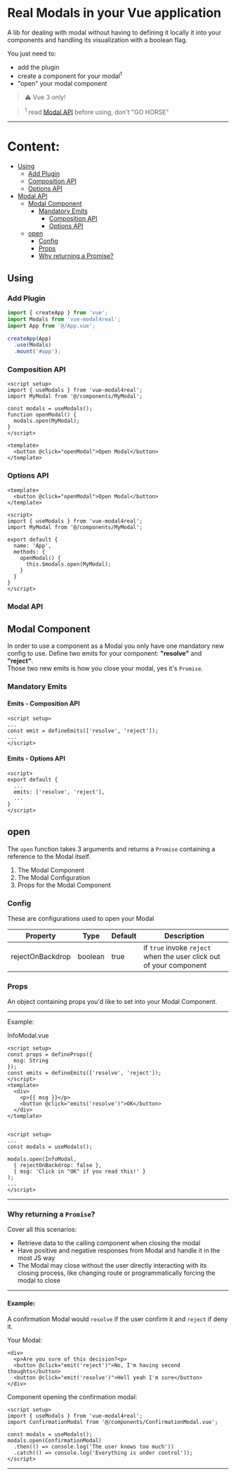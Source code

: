 # Real Modals in your Vue application

A lib for dealing with modal without having to defining it locally it into your components and handling its visualization with a boolean flag.

You just need to:
- add the plugin
- create a component for your modal<sup>1</sup>
- "open" your modal component

> :warning: Vue 3 only!

> <sup>1</sup> read [Modal API](#modal-api) before using, don't "GO HORSE" 
---

# Content:
- [Using](#using)
  - [Add Plugin](#add-plugin) 
  - [Composition API](#composition-api) 
  - [Options API](#options-api)
- [Modal API](#modal-api)
  - [Modal Component](#modal-component)
    - [Mandatory Emits](#mandatory-emits)
      - [Composition API](#emits---composition-api)
      - [Options API](#emits---options-api)
  - [open](#open)
    - [Config](#config)
    - [Props](#props)
    - [Why returning a Promise?](#why-returning-a-promise)

## Using

### Add Plugin
```js
import { createApp } from 'vue';
import Modals from 'vue-modal4real';
import App from '@/App.vue';

createApp(App)
  .use(Modals)
  .mount('#app');
```

### Composition API
```vue
<script setup>
import { useModals } from 'vue-modal4real';
import MyModal from '@/components/MyModal';

const modals = useModals();
function openModal() {
  modals.open(MyModal);
}
</script>

<template>
  <button @click="openModal">Open Modal</button>
</template>
```

### Options API
```vue
<template>
  <button @click="openModal">Open Modal</button>
</template>

<script>
import { useModals } from 'vue-modal4real';
import MyModal from '@/components/MyModal';

export default {
  name: 'App',
  methods: {
    openModal() {
      this.$modals.open(MyModal);
    }
  }
}
</script>
```

### Modal API

## Modal Component

In order to use a component as a Modal you only have one mandatory new config to use.
Define two emits for your component: **"resolve"** and **"reject"**.  
Those two new emits is how you close your modal, yes it's `Promise`.

### Mandatory Emits
#### Emits - Composition API
```vue
<script setup>
...
const emit = defineEmits(['resolve', 'reject']);
...
</script>
```

#### Emits - Options API
```vue
<script>
export default {
  ...
  emits: ['resolve', 'reject'],
  ...
}
</script>
```

## open
The `open` function takes 3 arguments and returns a `Promise` containing a reference to the Modal itself.
1. The Modal Component
2. The Modal Configuration
3. Props for the Modal Component

### Config
These are configurations used to open your Modal

|Property|Type|Default|Description|
|--|--|--|--|
|rejectOnBackdrop|boolean|true|if `true` invoke `reject` when the user click out of your component| 

### Props
An object containing props you'd like to set into your Modal Component.

---
Example:

InfoModal.vue
```vue
<script setup>
const props = defineProps({
  msg: String
});
const emits = defineEmits(['resolve', 'reject']);
</script>
<template>
  <div>
    <p>{{ msg }}</p>
    <button @click="emits('resolve')">OK</button>
  </div>
</template>
```

```vue

<script setup>
...
const modals = useModals();

modals.open(InfoModal, 
  { rejectOnBackdrop: false }, 
  { msg: 'Click in "OK" if you read this!' }
);
...
</script>
```
---

### Why returning a `Promise`?
Cover all this scenarios:
- Retrieve data to the calling component when closing the modal
- Have positive and negative responses from Modal and handle it in the most JS way
- The Modal may close without the user directly interacting with its closing process,
  like changing route or programmatically forcing the modal to close

---
#### Example:
A confirmation Modal would `resolve` if the user confirm it and `reject` if deny it.

Your Modal:
```vue
<div>
  <p>Are you sure of this decision?<p>
  <button @click="emit('reject')">No, I'm having second thoughts</button>
  <button @click="emit('resolve')">Hell yeah I'm sure</button>
</div>
```

Component opening the confirmation modal:
```vue
<script setup>
import { useModals } from 'vue-modal4real';
import ConfirmationModal from '@/components/ConfirmationModal.vue';

const modals = useModals();
modals.open(ConfirmationModal)
  .then(() => console.log('The user knows too much'))
  .catch(() => console.log('Everything is under control')); 
</script>
```
---

